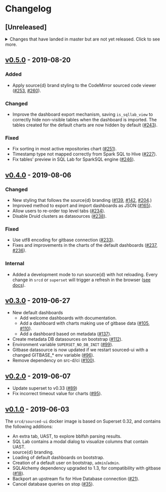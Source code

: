 # Changelog

## [Unreleased]
<details>
  <summary>
    Changes that have landed in master but are not yet released.
    Click to see more.
  </summary>

### Added

- Superset updated to v0.34.0rc1 which brings many improvements and bug fixes ([#250](https://github.com/src-d/sourced-ui/issues/250))

### Changed

- Improve speed of development mode on macOs ([#266](https://github.com/src-d/sourced-ui/pull/266))
- Make gunicorn to catch SIGTERM correctly which speed-ups stop command and makes container exit with correct exit code ([#239](https://github.com/src-d/sourced-ui/issues/239))
- Optimize size of Docker image ([#275](https://github.com/src-d/sourced-ui/pull/275))

</details>

## [v0.5.0](https://github.com/src-d/sourced-ui/releases/tag/v0.5.0) - 2019-08-20

### Added

- Apply source{d} brand styling to the CodeMirror sourced code viewer ([#253](https://github.com/src-d/sourced-ui/issues/253), [#260](https://github.com/src-d/sourced-ui/issues/260)).

### Changed

- Improve the dashboard export mechanism, saving `is_sqllab_view` to correctly hide non-visible tables when the dashboard is imported. The tables created for the default charts are now hidden by default ([#243](https://github.com/src-d/sourced-ui/issues/243)).

### Fixed

- Fix sorting in most active repositories chart ([#251](https://github.com/src-d/sourced-ui/issues/251)).
- Timestamp type not mapped correctly from Spark SQL to Hive ([#227](https://github.com/src-d/sourced-ui/issues/227)).
- Fix tables' preview in SQL Lab for SparkSQL engine ([#246](https://github.com/src-d/sourced-ui/pull/246)).

## [v0.4.0](https://github.com/src-d/sourced-ui/releases/tag/v0.4.0) - 2019-08-06

### Changed

- New styling that follows the source{d} branding ([#139](https://github.com/src-d/sourced-ui/issues/139), [#142](https://github.com/src-d/sourced-ui/issues/142), [#204](https://github.com/src-d/sourced-ui/pull/204).)
- Improved method to export and import dashboards as JSON ([#165](https://github.com/src-d/sourced-ui/issues/165)).
- Allow users to re-order top level tabs ([#234](https://github.com/src-d/sourced-ui/pull/234)).
- Disable Druid clusters as datasources ([#238](https://github.com/src-d/sourced-ui/pull/238)).

### Fixed

- Use utf8 encoding for gitbase connection ([#233](https://github.com/src-d/sourced-ui/issues/233)).
- Fixes and improvements in the charts of the default dashboards ([#237](https://github.com/src-d/sourced-ui/issues/237), [#236](https://github.com/src-d/sourced-ui/issues/236)).

### Internal

- Added a development mode to run source{d} with hot reloading. Every change in `srcd` or `superset`
will trigger a refresh in the browser ([see docs](./CONTRIBUTING.md#run-sourced-ce-for-development-with-hot-reloading)).

## [v0.3.0](https://github.com/src-d/sourced-ui/releases/tag/v0.3.0) - 2019-06-27

- New default dashboards
  - Add welcome dashboards with documentation.
  - Add a dashboard with charts making use of gitbase data ([#105](https://github.com/src-d/sourced-ui/issues/105), [#110](https://github.com/src-d/sourced-ui/issues/110)).
  - Add a dashboard based on metadata ([#137](https://github.com/src-d/sourced-ui/issues/137)).
- Create metadata DB datasources on bootstrap ([#112](https://github.com/src-d/sourced-ui/issues/112)).
- Environment variable `SUPERSET_NO_DB_INIT` ([#99](https://github.com/src-d/sourced-ui/issues/99)).
- Gitbase datasource is now updated if we restart sourced-ui with a changed GITBASE_* env variable ([#96](https://github.com/src-d/sourced-ui/issues/96)).
- Remove dependency on src-d/ci ([#100](https://github.com/src-d/sourced-ui/issues/100)).

## [v0.2.0](https://github.com/src-d/sourced-ui/releases/tag/v0.2.0) - 2019-06-07

- Update superset to v0.33 ([#89](https://github.com/src-d/sourced-ui/issues/89))
- Fix incorrect timeout value for charts ([#95](https://github.com/src-d/sourced-ui/issues/95)).

## [v0.1.0](https://github.com/src-d/sourced-ui/releases/tag/v0.1.0) - 2019-06-03

The `srcd/sourced-ui` docker image is based on Superset 0.32, and contains the following additions:
- An extra tab, UAST, to explore bblfsh parsing results.
- SQL Lab contains a modal dialog to visualize columns that contain UAST.
- source{d} branding.
- Loading of default dashboards on bootstrap.
- Creation of a default user on bootstrap, `admin`/`admin`.
- SQLAlchemy dependency upgraded to 1.3, for compatibility with gitbase ([#18](https://github.com/src-d/sourced-ui/issues/18)).
- Backport an upstream fix for Hive Database connection ([#21](https://github.com/src-d/sourced-ui/issues/21)).
- Cancel database queries on stop ([#35](https://github.com/src-d/sourced-ui/issues/35)).
